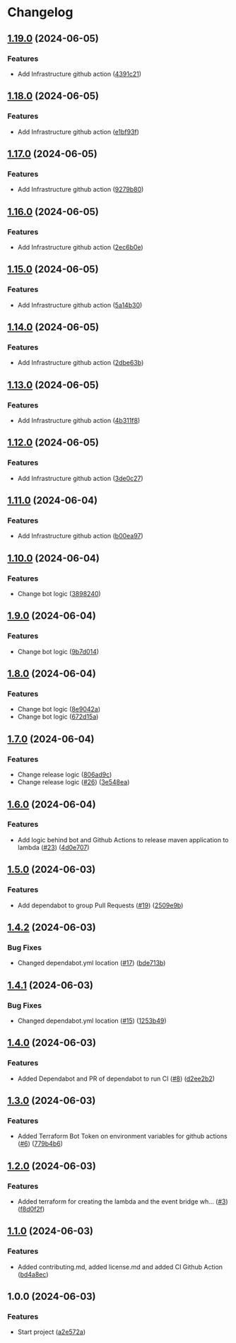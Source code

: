 # Changelog

## [1.19.0](https://github.com/andresousadotpt/reminder-bot/compare/v1.18.0...v1.19.0) (2024-06-05)


### Features

* Add Infrastructure github action ([4391c21](https://github.com/andresousadotpt/reminder-bot/commit/4391c214232ef2259adb7f3db935d130940a723a))

## [1.18.0](https://github.com/andresousadotpt/reminder-bot/compare/v1.17.0...v1.18.0) (2024-06-05)


### Features

* Add Infrastructure github action ([e1bf93f](https://github.com/andresousadotpt/reminder-bot/commit/e1bf93f90f298e9152d44afe8be3a7a6a15eb06a))

## [1.17.0](https://github.com/andresousadotpt/reminder-bot/compare/v1.16.0...v1.17.0) (2024-06-05)


### Features

* Add Infrastructure github action ([9279b80](https://github.com/andresousadotpt/reminder-bot/commit/9279b80397584fb335ce76d1c8310216b2a10f5a))

## [1.16.0](https://github.com/andresousadotpt/reminder-bot/compare/v1.15.0...v1.16.0) (2024-06-05)


### Features

* Add Infrastructure github action ([2ec6b0e](https://github.com/andresousadotpt/reminder-bot/commit/2ec6b0ef7ae474a8963f7ca3ddf9c578ab9b909e))

## [1.15.0](https://github.com/andresousadotpt/reminder-bot/compare/v1.14.0...v1.15.0) (2024-06-05)


### Features

* Add Infrastructure github action ([5a14b30](https://github.com/andresousadotpt/reminder-bot/commit/5a14b304feaaa85dc4d98db37b659c6760223fdd))

## [1.14.0](https://github.com/andresousadotpt/reminder-bot/compare/v1.13.0...v1.14.0) (2024-06-05)


### Features

* Add Infrastructure github action ([2dbe63b](https://github.com/andresousadotpt/reminder-bot/commit/2dbe63b3061bd0bc7ffeda7456fb8b27dd6e56ef))

## [1.13.0](https://github.com/andresousadotpt/reminder-bot/compare/v1.12.0...v1.13.0) (2024-06-05)


### Features

* Add Infrastructure github action ([4b311f8](https://github.com/andresousadotpt/reminder-bot/commit/4b311f87f50e1428ae822a04a91af441cc0f6489))

## [1.12.0](https://github.com/andresousadotpt/reminder-bot/compare/v1.11.0...v1.12.0) (2024-06-05)


### Features

* Add Infrastructure github action ([3de0c27](https://github.com/andresousadotpt/reminder-bot/commit/3de0c271ca3b493dee2cd2dedd4ef43c216a034c))

## [1.11.0](https://github.com/andresousadotpt/reminder-bot/compare/v1.10.0...v1.11.0) (2024-06-04)


### Features

* Add Infrastructure github action ([b00ea97](https://github.com/andresousadotpt/reminder-bot/commit/b00ea977422980a4bfe5737c09dd74237054b851))

## [1.10.0](https://github.com/andresousadotpt/reminder-bot/compare/v1.9.0...v1.10.0) (2024-06-04)


### Features

* Change bot logic ([3898240](https://github.com/andresousadotpt/reminder-bot/commit/3898240c576ad0a64b711bf06f841b0ce53387f0))

## [1.9.0](https://github.com/andresousadotpt/reminder-bot/compare/v1.8.0...v1.9.0) (2024-06-04)


### Features

* Change bot logic ([9b7d014](https://github.com/andresousadotpt/reminder-bot/commit/9b7d014a3f107752c0b181bb0b5672aef6f1ac89))

## [1.8.0](https://github.com/andresousadotpt/reminder-bot/compare/v1.7.0...v1.8.0) (2024-06-04)


### Features

* Change bot logic ([8e9042a](https://github.com/andresousadotpt/reminder-bot/commit/8e9042ad4627e2d518d95e5d53d7424fa042ae1e))
* Change bot logic ([672d15a](https://github.com/andresousadotpt/reminder-bot/commit/672d15a3ff3916062ddb69e2bcaae815e73bcc66))

## [1.7.0](https://github.com/andresousadotpt/reminder-bot/compare/v1.6.0...v1.7.0) (2024-06-04)


### Features

* Change release logic ([806ad9c](https://github.com/andresousadotpt/reminder-bot/commit/806ad9c4bbbbf5731393b7419b4b266bdd9c480c))
* Change release logic ([#26](https://github.com/andresousadotpt/reminder-bot/issues/26)) ([3e548ea](https://github.com/andresousadotpt/reminder-bot/commit/3e548ea05f9ebd8aa4a810e28450a0be38eba0a3))

## [1.6.0](https://github.com/andresousadotpt/reminder-bot/compare/v1.5.0...v1.6.0) (2024-06-04)


### Features

* Add logic behind bot and Github Actions to release maven application to lambda ([#23](https://github.com/andresousadotpt/reminder-bot/issues/23)) ([4d0e707](https://github.com/andresousadotpt/reminder-bot/commit/4d0e707bbcdd2a182e89bedfc0859620d2f00211))

## [1.5.0](https://github.com/andresousadotpt/reminder-bot/compare/v1.4.2...v1.5.0) (2024-06-03)


### Features

* Add dependabot to group Pull Requests ([#19](https://github.com/andresousadotpt/reminder-bot/issues/19)) ([2509e9b](https://github.com/andresousadotpt/reminder-bot/commit/2509e9b25b2f013a15f43a3bbbe1aa4c76f7040c))

## [1.4.2](https://github.com/andresousadotpt/reminder-bot/compare/v1.4.1...v1.4.2) (2024-06-03)


### Bug Fixes

* Changed dependabot.yml location ([#17](https://github.com/andresousadotpt/reminder-bot/issues/17)) ([bde713b](https://github.com/andresousadotpt/reminder-bot/commit/bde713be6bca6a9cbccf0c08cbfdcae0610e33b3))

## [1.4.1](https://github.com/andresousadotpt/reminder-bot/compare/v1.4.0...v1.4.1) (2024-06-03)


### Bug Fixes

* Changed dependabot.yml location ([#15](https://github.com/andresousadotpt/reminder-bot/issues/15)) ([1253b49](https://github.com/andresousadotpt/reminder-bot/commit/1253b4959e1c9c881779aae99fdce4e364d6a17e))

## [1.4.0](https://github.com/andresousadotpt/reminder-bot/compare/v1.3.0...v1.4.0) (2024-06-03)


### Features

* Added Dependabot and PR of dependabot to run CI ([#8](https://github.com/andresousadotpt/reminder-bot/issues/8)) ([d2ee2b2](https://github.com/andresousadotpt/reminder-bot/commit/d2ee2b254011531ea070cc9a47996e1aa8af1039))

## [1.3.0](https://github.com/andresousadotpt/reminder-bot/compare/v1.2.0...v1.3.0) (2024-06-03)


### Features

* Added Terraform Bot Token on environment variables for github actions ([#6](https://github.com/andresousadotpt/reminder-bot/issues/6)) ([779b4b6](https://github.com/andresousadotpt/reminder-bot/commit/779b4b6b6d48d934c992b077da18b8104755722f))

## [1.2.0](https://github.com/andresousadotpt/reminder-bot/compare/v1.1.0...v1.2.0) (2024-06-03)


### Features

* Added terraform for creating the lambda and the event bridge wh… ([#3](https://github.com/andresousadotpt/reminder-bot/issues/3)) ([f8d0f2f](https://github.com/andresousadotpt/reminder-bot/commit/f8d0f2f25fcb1a7868dd3d419594ef07ec88bb78))

## [1.1.0](https://github.com/andresousadotpt/reminder-bot/compare/v1.0.0...v1.1.0) (2024-06-03)


### Features

* Added contributing.md, added license.md and added CI Github Action ([bd4a8ec](https://github.com/andresousadotpt/reminder-bot/commit/bd4a8ecc879a2af1f8db26bca122fbc97169ba2b))

## 1.0.0 (2024-06-03)


### Features

* Start project ([a2e572a](https://github.com/andresousadotpt/reminder-bot/commit/a2e572ae7fd3fea4fd2d8eed0f48e9d341b11500))
